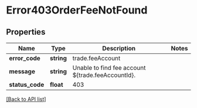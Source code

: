 # Error403OrderFeeNotFound

## Properties

Name | Type | Description | Notes
------------ | ------------- | ------------- | -------------
**error_code** | **string** | trade.feeAccount |
**message** | **string** | Unable to find fee account ${trade.feeAccountId}. |
**status_code** | **float** | 403 |

[[Back to API list]](../../README.md#api-endpoints)

